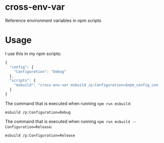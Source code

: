 # cross-env-var
Reference environment variables in npm scripts

# Usage

I use this in my npm scripts:

```javascript
{
  "config": {
    "Configuration": "Debug"
  },
  "scripts": {
    "msbuild": "cross-env-var msbuild /p:Configuration=$npm_config_configuration"
  }
}
```

The command that is executed when running `npm run msbuild`:

```
msbuild /p:Configuration=Debug
```

The command that is executed when running `npm run msbuild --Configuration=Release`:
```
msbuild /p:Configuration=Release
```
